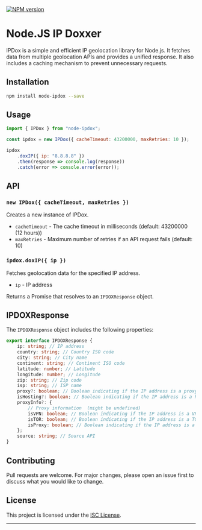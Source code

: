 [![NPM version][npm-version-image]][npm-url]

# Node.JS IP Doxxer

IPDox is a simple and efficient IP geolocation library for Node.js. It fetches data from multiple geolocation APIs and provides a unified response. It also includes a caching mechanism to prevent unnecessary requests.

## Installation

```bash
npm install node-ipdox --save
```

## Usage

```javascript
import { IPDox } from "node-ipdox";

const ipdox = new IPDox({ cacheTimeout: 43200000, maxRetries: 10 });

ipdox
	.doxIP({ ip: "8.8.8.8" })
	.then(response => console.log(response))
	.catch(error => console.error(error));
```

## API

### `new IPDox({ cacheTimeout, maxRetries })`

Creates a new instance of IPDox.

- `cacheTimeout` - The cache timeout in milliseconds (default: 43200000 (12 hours))
- `maxRetries` - Maximum number of retries if an API request fails (default: 10)

### `ipdox.doxIP({ ip })`

Fetches geolocation data for the specified IP address.

- `ip` - IP address

Returns a Promise that resolves to an `IPDOXResponse` object.

## IPDOXResponse

The `IPDOXResponse` object includes the following properties:

```typescript
export interface IPDOXResponse {
	ip: string; // IP address
	country: string; // Country ISO code
	city: string; // City name
	continent: string; // Continent ISO code
	latitude: number; // Latitude
	longitude: number; // Longitude
	zip: string; // Zip code
	isp: string; // ISP name
	proxy?: boolean; // Boolean indicating if the IP address is a proxy (might be undefined)
	isHosting?: boolean; // Boolean indicating if the IP address is a hosting provider (might be undefined)
	proxyInfo?: {
		// Proxy information  (might be undefined)
		isVPN: boolean; // Boolean indicating if the IP address is a VPN (might be undefined)
		isTOR: boolean; // Boolean indicating if the IP address is a TOR node (might be undefined)
		isProxy: boolean; // Boolean indicating if the IP address is a proxy (might be undefined)
	};
	source: string; // Source API
}
```

## Contributing

Pull requests are welcome. For major changes, please open an issue first to discuss what you would like to change.

## License

This project is licensed under the [ISC License](https://spdx.org/licenses/ISC).

---

[npm-url]: https://npmjs.org/package/node-ipdox
[npm-version-image]: http://img.shields.io/npm/v/node-ipdox.svg?style=flat
